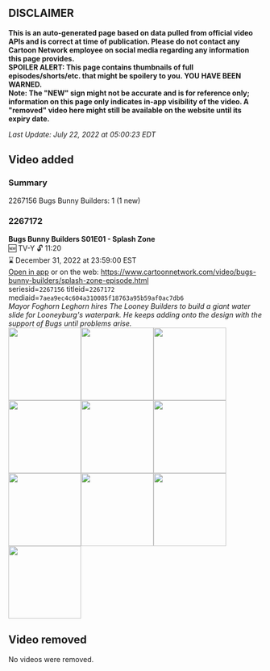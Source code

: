 ## DISCLAIMER
**This is an auto-generated page based on data pulled from official video APIs and is correct at time of publication. Please do not contact any Cartoon Network employee on social media regarding any information this page provides.**  
**SPOILER ALERT: This page contains thumbnails of full episodes/shorts/etc. that might be spoilery to you. YOU HAVE BEEN WARNED.**  
**Note: The "NEW" sign might not be accurate and is for reference only; information on this page only indicates in-app visibility of the video. A "removed" video here might still be available on the website until its expiry date.**  

_Last Update: July 22, 2022 at 05:00:23 EDT_
## Video added
### Summary
2267156 Bugs Bunny Builders: 1 (1 new)  
### 2267172
**Bugs Bunny Builders S01E01 - Splash Zone**  
🆕 TV-Y 🔓 11:20  
⌛ December 31, 2022 at 23:59:00 EST  
[Open in app](https://cnvideo.sercomkc.org/redirector.html?type=cnapp&seriesid=10000000000&titleid=2267172&mediaid=7aea9ec4c604a310085f18763a95b59af0ac7db6) or on the web: https://www.cartoonnetwork.com/video/bugs-bunny-builders/splash-zone-episode.html  
seriesid=`2267156` titleid=`2267172` mediaid=`7aea9ec4c604a310085f18763a95b59af0ac7db6`  
_Mayor Foghorn Leghorn hires The Looney Builders to build a giant water slide for Looneyburg's waterpark. He keeps adding onto the design with the support of Bugs until problems arise._  
<a href="https://s3.amazonaws.com/cartoonorchestrator/2267172_001_1280x720.jpg"><img src="https://s3.amazonaws.com/cartoonorchestrator/2267172_001_640x360.jpg" height="144px" /></a><a href="https://s3.amazonaws.com/cartoonorchestrator/2267172_002_1280x720.jpg"><img src="https://s3.amazonaws.com/cartoonorchestrator/2267172_002_640x360.jpg" height="144px" /></a><a href="https://s3.amazonaws.com/cartoonorchestrator/2267172_003_1280x720.jpg"><img src="https://s3.amazonaws.com/cartoonorchestrator/2267172_003_640x360.jpg" height="144px" /></a><a href="https://s3.amazonaws.com/cartoonorchestrator/2267172_004_1280x720.jpg"><img src="https://s3.amazonaws.com/cartoonorchestrator/2267172_004_640x360.jpg" height="144px" /></a><a href="https://s3.amazonaws.com/cartoonorchestrator/2267172_005_1280x720.jpg"><img src="https://s3.amazonaws.com/cartoonorchestrator/2267172_005_640x360.jpg" height="144px" /></a><a href="https://s3.amazonaws.com/cartoonorchestrator/2267172_006_1280x720.jpg"><img src="https://s3.amazonaws.com/cartoonorchestrator/2267172_006_640x360.jpg" height="144px" /></a><a href="https://s3.amazonaws.com/cartoonorchestrator/2267172_007_1280x720.jpg"><img src="https://s3.amazonaws.com/cartoonorchestrator/2267172_007_640x360.jpg" height="144px" /></a><a href="https://s3.amazonaws.com/cartoonorchestrator/2267172_008_1280x720.jpg"><img src="https://s3.amazonaws.com/cartoonorchestrator/2267172_008_640x360.jpg" height="144px" /></a><a href="https://s3.amazonaws.com/cartoonorchestrator/2267172_009_1280x720.jpg"><img src="https://s3.amazonaws.com/cartoonorchestrator/2267172_009_640x360.jpg" height="144px" /></a><a href="https://s3.amazonaws.com/cartoonorchestrator/2267172_010_1280x720.jpg"><img src="https://s3.amazonaws.com/cartoonorchestrator/2267172_010_640x360.jpg" height="144px" /></a>
## Video removed
No videos were removed.  
